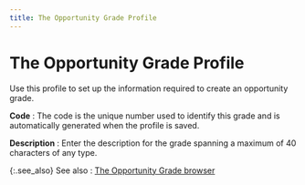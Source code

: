```yaml
---
title: The Opportunity Grade Profile
---
```


# The Opportunity Grade Profile


Use this profile to set up the information required to create an opportunity  grade.


**Code**
: The code is the unique number used to identify this  grade and is automatically generated when the profile is saved.


**Description**
: Enter the description for the grade spanning a maximum  of 40 characters of any type.


{:.see_also}
See also
: [The  Opportunity Grade browser]({{site.sp_baseurl}}/opportunity-management/opportunity-grades/the_opportunity_grade_browser.html)
